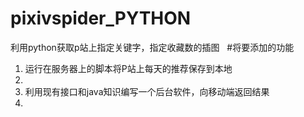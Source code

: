 # pixivspider_PYTHON
利用python获取p站上指定关键字，指定收藏数的插图
 
#将要添加的功能
<ol>
<li>运行在服务器上的脚本将P站上每天的推荐保存到本地<li/>
<li>利用现有接口和java知识编写一个后台软件，向移动端返回结果<li/>
